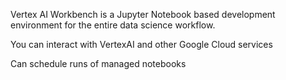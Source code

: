 
Vertex AI Workbench is a Jupyter Notebook based development environment for the entire data science workflow.

You can interact with VertexAI and other Google Cloud services

Can schedule runs of managed notebooks


